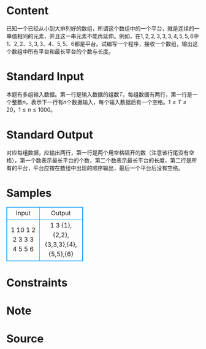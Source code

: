 
# Content

已知一个已经从小到大排列好的数组，所谓这个数组中的一个平台，就是连续的一串值相同的元素，并且这一串元素不能再延伸。例如，在$1,2,2,3,3,3,4,5,5,6$中$1$、$2,2$、$3,3,3$、$4$、$5,5$、$6$都是平台。试编写一个程序，接收一个数组，输出这个数组中所有平台和最长平台的个数与长度。

# Standard Input

本题有多组输入数据。第一行是输入数据的组数$T$，每组数据有两行，第一行是一个整数$n$，表示下一行有$n$个数据输入，每个输入数据后有一个空格。$1\le T\le 20$，$1\le n\le 1000$。

# Standard Output

对应每组数据，应输出两行，第一行是两个用空格隔开的数（注意该行尾没有空格），第一个数表示最长平台的个数，第二个数表示最长平台的长度，第二行是所有的平台，平台应按在数组中出现的顺序输出，最后一个平台后没有空格。

# Samples

<style>
        table,table tr th, table tr td { border:1px solid #0094ff; }
        table { width: 200px; min-height: 25px; line-height: 25px; text-align: center; border-collapse: collapse;}   
    </style>
<table>
	<tr>
		<td>Input</td>
		<td>Output</td>
	</tr>
<tr><td>1
10
1 2 2 3 3 3 4 5 5 6</td><td>1 3
{1},{2,2},{3,3,3},{4},{5,5},{6}</td></tr></table>


# Constraints



# Note



# Source


